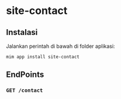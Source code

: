 # site-contact

## Instalasi

Jalankan perintah di bawah di folder aplikasi:

```
mim app install site-contact
```

## EndPoints

### `GET /contact`